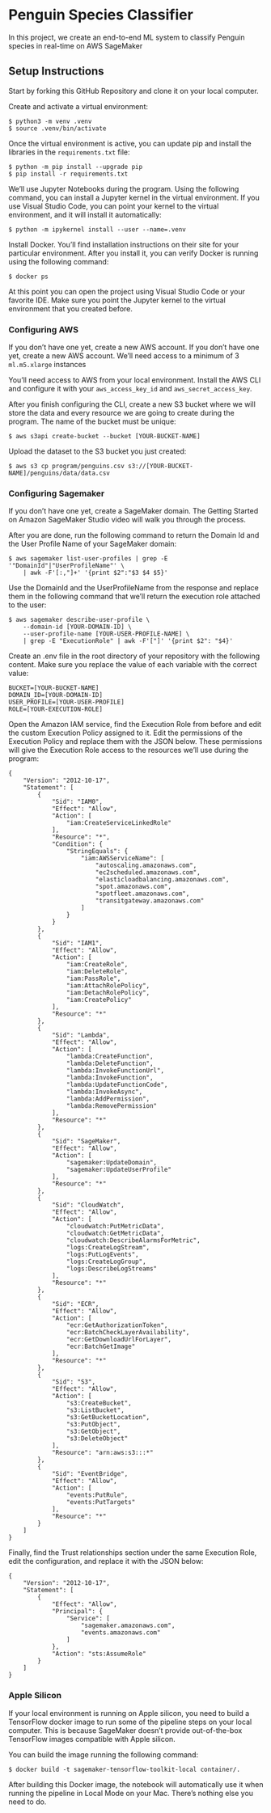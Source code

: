 # Penguin Species Classifier

In this project, we create an end-to-end ML system to classify Penguin species in real-time on AWS SageMaker

## Setup Instructions

Start by forking this GitHub Repository and clone it on your local computer.

Create and activate a virtual environment:

```
$ python3 -m venv .venv
$ source .venv/bin/activate
```

Once the virtual environment is active, you can update pip and install the libraries in the ```requirements.txt``` file:

```
$ python -m pip install --upgrade pip
$ pip install -r requirements.txt
```

We’ll use Jupyter Notebooks during the program. Using the following command, you can install a Jupyter kernel in the virtual environment. If you use Visual Studio Code, you can point your kernel to the virtual environment, and it will install it automatically:

```
$ python -m ipykernel install --user --name=.venv
```

Install Docker. You’ll find installation instructions on their site for your particular environment. After you install it, you can verify Docker is running using the following command:

```
$ docker ps
```

At this point you can open the project using Visual Studio Code or your favorite IDE. Make sure you point the Jupyter kernel to the virtual environment that you created before.

### Configuring AWS
If you don’t have one yet, create a new AWS account. If you don’t have one yet, create a new AWS account. We’ll need access to a minimum of 3 ```ml.m5.xlarge``` instances

You’ll need access to AWS from your local environment. Install the AWS CLI and configure it with your ```aws_access_key_id``` and ```aws_secret_access_key```.

After you finish configuring the CLI, create a new S3 bucket where we will store the data and every resource we are going to create during the program. The name of the bucket must be unique:

```
$ aws s3api create-bucket --bucket [YOUR-BUCKET-NAME]
```

Upload the dataset to the S3 bucket you just created:

```
$ aws s3 cp program/penguins.csv s3://[YOUR-BUCKET-NAME]/penguins/data/data.csv
```

### Configuring Sagemaker

If you don’t have one yet, create a SageMaker domain. The Getting Started on Amazon SageMaker Studio video will walk you through the process.

After you are done, run the following command to return the Domain Id and the User Profile Name of your SageMaker domain:

```
$ aws sagemaker list-user-profiles | grep -E '"DomainId"|"UserProfileName"' \
    | awk -F'[:,"]+' '{print $2":"$3 $4 $5}'
```

Use the DomainId and the UserProfileName from the response and replace them in the following command that we’ll return the execution role attached to the user:

```
$ aws sagemaker describe-user-profile \
    --domain-id [YOUR-DOMAIN-ID] \
    --user-profile-name [YOUR-USER-PROFILE-NAME] \
    | grep -E "ExecutionRole" | awk -F'["]' '{print $2": "$4}'
```

Create an .env file in the root directory of your repository with the following content. Make sure you replace the value of each variable with the correct value:

```
BUCKET=[YOUR-BUCKET-NAME]
DOMAIN_ID=[YOUR-DOMAIN-ID]
USER_PROFILE=[YOUR-USER-PROFILE]
ROLE=[YOUR-EXECUTION-ROLE]
```

Open the Amazon IAM service, find the Execution Role from before and edit the custom Execution Policy assigned to it. Edit the permissions of the Execution Policy and replace them with the JSON below. These permissions will give the Execution Role access to the resources we’ll use during the program:

```
{
    "Version": "2012-10-17",
    "Statement": [
        {
            "Sid": "IAM0",
            "Effect": "Allow",
            "Action": [
                "iam:CreateServiceLinkedRole"
            ],
            "Resource": "*",
            "Condition": {
                "StringEquals": {
                    "iam:AWSServiceName": [
                        "autoscaling.amazonaws.com",
                        "ec2scheduled.amazonaws.com",
                        "elasticloadbalancing.amazonaws.com",
                        "spot.amazonaws.com",
                        "spotfleet.amazonaws.com",
                        "transitgateway.amazonaws.com"
                    ]
                }
            }
        },
        {
            "Sid": "IAM1",
            "Effect": "Allow",
            "Action": [
                "iam:CreateRole",
                "iam:DeleteRole",
                "iam:PassRole",
                "iam:AttachRolePolicy",
                "iam:DetachRolePolicy",
                "iam:CreatePolicy"
            ],
            "Resource": "*"
        },
        {
            "Sid": "Lambda",
            "Effect": "Allow",
            "Action": [
                "lambda:CreateFunction",
                "lambda:DeleteFunction",
                "lambda:InvokeFunctionUrl",
                "lambda:InvokeFunction",
                "lambda:UpdateFunctionCode",
                "lambda:InvokeAsync",
                "lambda:AddPermission",
                "lambda:RemovePermission"
            ],
            "Resource": "*"
        },
        {
            "Sid": "SageMaker",
            "Effect": "Allow",
            "Action": [
                "sagemaker:UpdateDomain",
                "sagemaker:UpdateUserProfile"
            ],
            "Resource": "*"
        },
        {
            "Sid": "CloudWatch",
            "Effect": "Allow",
            "Action": [
                "cloudwatch:PutMetricData",
                "cloudwatch:GetMetricData",
                "cloudwatch:DescribeAlarmsForMetric",
                "logs:CreateLogStream",
                "logs:PutLogEvents",
                "logs:CreateLogGroup",
                "logs:DescribeLogStreams"
            ],
            "Resource": "*"
        },
        {
            "Sid": "ECR",
            "Effect": "Allow",
            "Action": [
                "ecr:GetAuthorizationToken",
                "ecr:BatchCheckLayerAvailability",
                "ecr:GetDownloadUrlForLayer",
                "ecr:BatchGetImage"
            ],
            "Resource": "*"
        },
        {
            "Sid": "S3",
            "Effect": "Allow",
            "Action": [
                "s3:CreateBucket",
                "s3:ListBucket",
                "s3:GetBucketLocation",
                "s3:PutObject",
                "s3:GetObject",
                "s3:DeleteObject"
            ],
            "Resource": "arn:aws:s3:::*"
        },
        {
            "Sid": "EventBridge",
            "Effect": "Allow",
            "Action": [
                "events:PutRule",
                "events:PutTargets"
            ],
            "Resource": "*"
        }
    ]
}
```

Finally, find the Trust relationships section under the same Execution Role, edit the configuration, and replace it with the JSON below:

```
{
    "Version": "2012-10-17",
    "Statement": [
        {
            "Effect": "Allow",
            "Principal": {
                "Service": [
                    "sagemaker.amazonaws.com", 
                    "events.amazonaws.com"
                ]
            },
            "Action": "sts:AssumeRole"
        }
    ]
}
```

### Apple Silicon

If your local environment is running on Apple silicon, you need to build a TensorFlow docker image to run some of the pipeline steps on your local computer. This is because SageMaker doesn’t provide out-of-the-box TensorFlow images compatible with Apple silicon.

You can build the image running the following command:

```
$ docker build -t sagemaker-tensorflow-toolkit-local container/.
```

After building this Docker image, the notebook will automatically use it when running the pipeline in Local Mode on your Mac. There’s nothing else you need to do.

